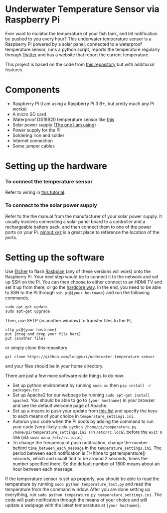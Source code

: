# Underwater Temperature Sensor via Raspberry Pi
Ever want to monitor the temperature of your fish tank, and let notification be pushed to you every hour? This underwater temperature sensor is a Raspberry Pi powered by a solar panel, connected to a waterproof temperature sensor, runs a python script, reports the temperature regularly through [Twitter](https://twitter.com/rpinotification) and has a website that report the current temperature. 

This project is based on the code from [this repository](https://github.com/Shmoopty/rpi-appliance-monitor) but with additional features.
# Components
- Raspberry Pi (I am using a Raspberry Pi 3 B+, but pretty much any Pi works)
- A micro SD card
- Waterproof DS18B20 temperature sensor like [this](https://www.adafruit.com/product/642)
- Solar power supply ([The one I am using](https://www.adafruit.com/product/390))
- Power supply for the Pi
- Soldering iron and solder
- Internet connection
- Some jumper cables
# Setting up the hardware
### To connect the temperature sensor
Refer to  wiring in [this tutorial](https://bigl.es/ds18b20-temperature-sensor-with-python-raspberry-pi/). 
### To connect to the solar power supply
Refer to the the manual from the manufacturer of your solar power supply. It usually involves connecting a solar panel board to a controller and a rechargeable battery pack, and then connect them to one of the power ports on your Pi. [pinout.xyz](pinout.xyz) is a great place to reference the location of the ports.
# Setting up the software
Use [Etcher](https://www.balena.io/etcher/) to flash [Rasbpian](https://www.raspberrypi.org/downloads/raspbian/) (any of these versions will work) onto the Raspberry Pi. Your next step would be to connect it to the network and set up SSH on the Pi. You can then choose to either connect to an HDMI TV and set it up from there, or go the [hardcore way](https://github.com/Shmoopty/rpi-appliance-monitor#step-1-create-the-os). In the end, you need to be able to SSH to the Pi through `ssh pi@{your hostname}` and run the following commands.
```
sudo apt-get update
sudo apt-get upgrade
```
Then, use SFTP (in another window) to transfer files to the Pi, 
```
sftp pi@{your hostname}
put {drag and drop your file here}
put {another file}
```
or simply clone this repository
```
git clone https://github.com/longyuxi/underwater-temperature-sensor
```
and your files should be in your home directory.

There are just a few more software-side things to do now:
- Set up python environment by running `sudo su` then `pip install -r packages.txt`
- Set up Apache2 for our webpage by running `sudo apt-get install apache2`. You should be able to go to `{your hostname}` in your browser and see the default welcome page of Apache.
- Set up a means to push your update from [this list](https://github.com/Shmoopty/rpi-appliance-monitor#step-3-create-the-software) and specify the keys to each means of your choice in  `temperature_settings.ini`.
- Autorun your code when the Pi boots by adding the command to run your code (very likely `sudo python /home/pi/temperature.py /home/pi/temperature_settings.ini `) in `/etc/rc.local` before the `exit 0` line (via `sudo nano /etc/rc.local`) 
- To change the frequency of push notification, change the number behind `time_between_each_message` in the `temperature_settings.ini`. The period between each notification is (1+[time to get temperature]) seconds, which and usuall find to be around 2 seconds, times the number specified there. So the default number of 1800 means about an hour between each message.

If the temperature sensor is set up properly, you should be able to read the temperature by running
`sudo python temperature_test.py` and read the temperature from the command window. After you are done setting up everything, run `sudo python temperature.py temperature_settings.ini`. The code will push notification through the means of your choice and will update a webpage with the latest temperature at `{your hostname}`. 